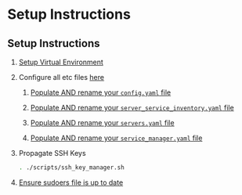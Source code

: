 # Setup Instructions

## Setup Instructions

1. [Setup Virtual Environment](/resources/docs/setup/virtualenv.md)

1. Configure all etc files [here](/resources/etc)

    1. [Populate AND rename your ```config.yaml``` file](/resources/etc/config_template.yaml)

    1. [Populate AND rename your ```server_service_inventory.yaml``` file](/resources/etc/server_service_inventory_template.yaml)

    1. [Populate AND rename your ```servers.yaml``` file](/resources/etc/servers_template.yaml)

    1. [Populate AND rename your ```service_manager.yaml``` file](/resources/etc/service_manager_template.yaml)

1. Propagate SSH Keys

    ```bash
    . ./scripts/ssh_key_manager.sh
    ```

1. [Ensure sudoers file is up to date](/resources/docs/setup/sudoers.md)